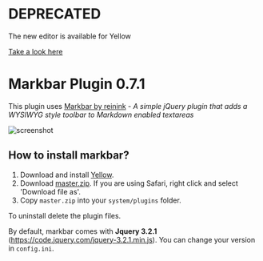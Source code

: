 # DEPRECATED

The new editor is available for Yellow

[Take a look here](https://github.com/datenstrom/yellow/issues/103#issuecomment-383377763)

# Markbar Plugin 0.7.1
 
This plugin uses [Markbar by reinink](https://github.com/reinink/jQuery.Markbar) - *A simple jQuery plugin that adds a WYSIWYG style toolbar to Markdown enabled textareas*

![screenshot](https://raw.githubusercontent.com/nibreh/yellow-plugin-markbar/master/markbar-screenshot.png)

## How to install markbar?

1. Download and install [Yellow](https://github.com/datenstrom/yellow/).  
2. Download [master.zip](https://github.com/nibreh/yellow-plugin-markbar/archive/master.zip). If you are using Safari, right click and select 'Download file as'.
3. Copy `master.zip` into your `system/plugins` folder.

To uninstall delete the plugin files.

By default, markbar comes with **Jquery 3.2.1** (https://code.jquery.com/jquery-3.2.1.min.js). You can change your version in `config.ini`. 
